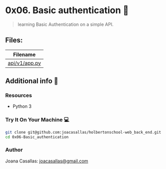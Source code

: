 # 0x06. Basic authentication :girl:

> learning Basic Authentication on a simple API.

## Files:

| Filename |
| ------ |
| [api/v1/app.py](https://github.com/joacasallas/holbertonschool-web_back_end/blob/master/0x06-Basic_authentication/api/v1/app.py)|

## Additional info :construction:
### Resources

- Python 3

### Try It On Your Machine :computer:
```bash
git clone git@github.com:joacasallas/holbertonschool-web_back_end.git
cd 0x06-Basic_authentication
```

### Author
Joana Casallas: joacasallas@gmail.com
